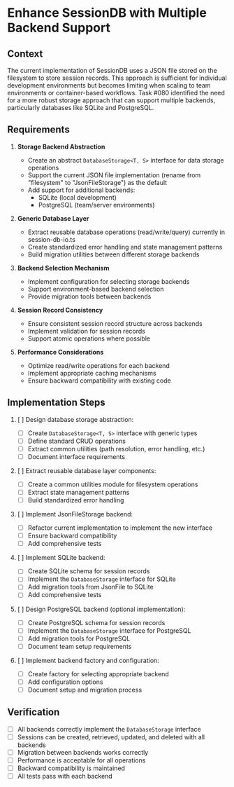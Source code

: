 # Enhance SessionDB with Multiple Backend Support

## Context

The current implementation of SessionDB uses a JSON file stored on the filesystem to store session records. This approach is sufficient for individual development environments but becomes limiting when scaling to team environments or container-based workflows. Task #080 identified the need for a more robust storage approach that can support multiple backends, particularly databases like SQLite and PostgreSQL.

## Requirements

1. **Storage Backend Abstraction**

   - Create an abstract `DatabaseStorage<T, S>` interface for data storage operations
   - Support the current JSON file implementation (rename from "filesystem" to "JsonFileStorage") as the default
   - Add support for additional backends:
     - SQLite (local development)
     - PostgreSQL (team/server environments)

2. **Generic Database Layer**

   - Extract reusable database operations (read/write/query) currently in session-db-io.ts
   - Create standardized error handling and state management patterns
   - Build migration utilities between different storage backends

3. **Backend Selection Mechanism**

   - Implement configuration for selecting storage backends
   - Support environment-based backend selection
   - Provide migration tools between backends

4. **Session Record Consistency**

   - Ensure consistent session record structure across backends
   - Implement validation for session records
   - Support atomic operations where possible

5. **Performance Considerations**
   - Optimize read/write operations for each backend
   - Implement appropriate caching mechanisms
   - Ensure backward compatibility with existing code

## Implementation Steps

1. [ ] Design database storage abstraction:

   - [ ] Create `DatabaseStorage<T, S>` interface with generic types
   - [ ] Define standard CRUD operations
   - [ ] Extract common utilities (path resolution, error handling, etc.)
   - [ ] Document interface requirements

2. [ ] Extract reusable database layer components:

   - [ ] Create a common utilities module for filesystem operations
   - [ ] Extract state management patterns
   - [ ] Build standardized error handling

3. [ ] Implement JsonFileStorage backend:

   - [ ] Refactor current implementation to implement the new interface
   - [ ] Ensure backward compatibility
   - [ ] Add comprehensive tests

4. [ ] Implement SQLite backend:

   - [ ] Create SQLite schema for session records
   - [ ] Implement the `DatabaseStorage` interface for SQLite
   - [ ] Add migration tools from JsonFile to SQLite
   - [ ] Add comprehensive tests

5. [ ] Design PostgreSQL backend (optional implementation):

   - [ ] Create PostgreSQL schema for session records
   - [ ] Implement the `DatabaseStorage` interface for PostgreSQL
   - [ ] Add migration tools for PostgreSQL
   - [ ] Document team setup requirements

6. [ ] Implement backend factory and configuration:
   - [ ] Create factory for selecting appropriate backend
   - [ ] Add configuration options
   - [ ] Document setup and migration process

## Verification

- [ ] All backends correctly implement the `DatabaseStorage` interface
- [ ] Sessions can be created, retrieved, updated, and deleted with all backends
- [ ] Migration between backends works correctly
- [ ] Performance is acceptable for all operations
- [ ] Backward compatibility is maintained
- [ ] All tests pass with each backend
